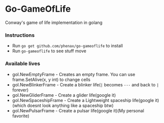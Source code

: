 
# Go-GameOfLife
Conway's game of life implementation in golang


### Instructions
- Run `go get github.com/phenax/go-gameoflife` to install
- Run `go-gameoflife` to see stuff move


### Available lives
- gol.NewEmptyFrame      - Creates an empty frame. You can use frame.SetAlive(x, y int) to change cells
- gol.NewBlinkerFrame    - Create a blinker life(`|` becomes `---` and back to `|` forever)
- gol.NewGliderFrame     - Create a glider life(google it)
- gol.NewSpaceshipFrame  - Create a Lightweight spaceship life(google it)(which doesnt look anything like a spaceship btw)
- gol.NewPulsarFrame     - Create a pulsar life(google it)(My personal favorite)
